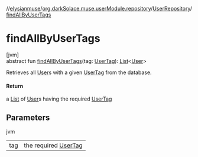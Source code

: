 //[elysianmuse](../../../index.md)/[org.darkSolace.muse.userModule.repository](../index.md)/[UserRepository](index.md)/[findAllByUserTags](find-all-by-user-tags.md)

# findAllByUserTags

[jvm]\
abstract fun [findAllByUserTags](find-all-by-user-tags.md)(tag: [UserTag](../../org.darkSolace.muse.userModule.model/-user-tag/index.md)): [List](https://kotlinlang.org/api/latest/jvm/stdlib/kotlin.collections/-list/index.html)&lt;[User](../../org.darkSolace.muse.userModule.model/-user/index.md)&gt;

Retrieves all [User](../../org.darkSolace.muse.userModule.model/-user/index.md)s with a given [UserTag](../../org.darkSolace.muse.userModule.model/-user-tag/index.md) from the database.

#### Return

a [List](https://kotlinlang.org/api/latest/jvm/stdlib/kotlin.collections/-list/index.html) of [User](../../org.darkSolace.muse.userModule.model/-user/index.md)s having the required [UserTag](../../org.darkSolace.muse.userModule.model/-user-tag/index.md)

## Parameters

jvm

| | |
|---|---|
| tag | the required [UserTag](../../org.darkSolace.muse.userModule.model/-user-tag/index.md) |
